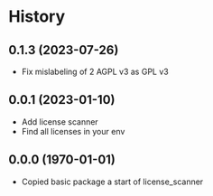 # History

## 0.1.3 (2023-07-26)
- Fix mislabeling of 2 AGPL v3 as GPL v3

## 0.0.1 (2023-01-10)

- Add license scanner
- Find all licenses in your env

## 0.0.0 (1970-01-01)

- Copied basic package a start of license_scanner
